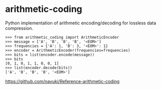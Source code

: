 # arithmetic-coding

Python implementation of arithmetic encoding/decoding for lossless data compression.











```pycon
>>> from arithmetic_coding import ArithmeticEncoder
>>> message = ['A', 'B', 'B', 'B', '<EOM>']
>>> frequencies = {'A': 1, 'B': 3, '<EOM>': 1}
>>> encoder = ArithmeticEncoder(frequencies=frequencies)
>>> bits = list(encoder.encode(message))
>>> bits
[0, 1, 0, 1, 1, 0, 0, 1]
>>> list(encoder.decode(bits))
['A', 'B', 'B', 'B', '<EOM>']

```



https://github.com/nayuki/Reference-arithmetic-coding
